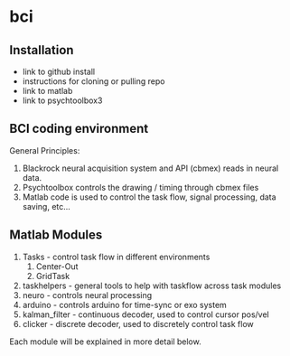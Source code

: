 # bci

## Installation
- link to github install
- instructions for cloning or pulling repo
- link to matlab
- link to psychtoolbox3

## BCI coding environment
General Principles:

1. Blackrock neural acquisition system and API (cbmex) reads in neural data.
2. Psychtoolbox controls the drawing / timing through cbmex files
3. Matlab code is used to control the task flow, signal processing, data saving, etc...

## Matlab Modules
1. Tasks - control task flow in different environments
	1. Center-Out
	2. GridTask
2. taskhelpers - general tools to help with taskflow across task modules
3. neuro - controls neural processing
4. arduino - controls arduino for time-sync or exo system
5. kalman_filter - continuous decoder, used to control cursor pos/vel 
6. clicker - discrete decoder, used to discretely control task flow

Each module will be explained in more detail below.
